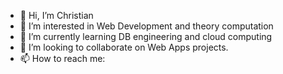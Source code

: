- 👋 Hi, I’m Christian
- 👀 I’m interested in Web Development and theory computation
- 🌱 I’m currently learning DB engineering and cloud computing
- 💞️ I’m looking to collaborate on Web Apps projects.
- 📫 How to reach me: 

<!---
chrisCod99/chrisCod99 is a ✨ special ✨ repository because its `README.md` (this file) appears on your GitHub profile.
You can click the Preview link to take a look at your changes.
--->
